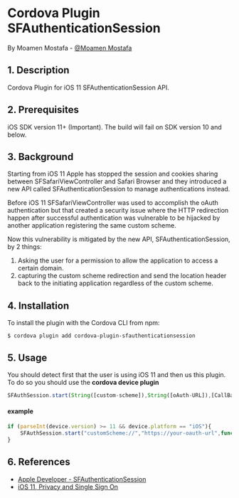 Cordova Plugin SFAuthenticationSession
======
By Moamen Mostafa  - [@Moamen Mostafa](linkedin.com/in/moamen-mostafa-4b385713/)
## 1. Description
Cordova Plugin for iOS 11 SFAuthenticationSession API.


## 2. Prerequisites 
 
iOS SDK version 11+ (Important). The build will fail on SDK version 10 and below.
 
## 3. Background
Starting from iOS 11 Apple has stopped the session and cookies sharing between SFSafariViewController and Safari 
Browser and they introduced a new API called SFAuthenticationSession to manage authentications instead.

Before iOS 11 SFSafariViewController was used to accomplish the oAuth authentication but that created a security issue 
where the HTTP redirection happen after successful authentication was vulnerable to be hijacked by another application 
registering the same custom scheme.

Now this vulnerability is mitigated by the new API, SFAuthenticationSession, by 2 things:
1. Asking the user for a permission to allow the application to access a certain domain.
1. capturing the custom scheme redirection and send the location header back to the initiating application regardless 
of the custom scheme. 


## 4. Installation
To install the plugin with the Cordova CLI from npm:

```
$ cordova plugin add cordova-plugin-sfauthenticationsession
```
## 5. Usage
You should detect first that the user is using iOS 11 and then us this plugin.
To do so you should use the **cordova device plugin**

```js
SFAuthSession.start(String([custom-scheme]),String([oAuth-URL]),[CallBack-Function],[errorCallBack-Function])
```
#### example

```js
if (parseInt(device.version) >= 11 && device.platform == "iOS"){
    SFAuthSession.start("customScheme://","https://your-oauth-url",function(data){alert(data)},function(error){alert(error)})
}
```

## 6. References
* [Apple Developer - SFAuthenticationSession](https://developer.apple.com/documentation/safariservices/sfauthenticationsession)
* [iOS 11, Privacy and Single Sign On](https://medium.com/the-traveled-ios-developers-guide/ios-11-privacy-and-single-sign-on-6291687a2ccc)

